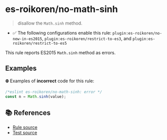 # es-roikoren/no-math-sinh
> disallow the `Math.sinh` method.

- ✅ The following configurations enable this rule: `plugin:es-roikoren/no-new-in-es2015`, `plugin:es-roikoren/restrict-to-es3`, and `plugin:es-roikoren/restrict-to-es5`

This rule reports ES2015 `Math.sinh` method as errors.

## Examples

⛔ Examples of **incorrect** code for this rule:

```js
/*eslint es-roikoren/no-math-sinh: error */
const n = Math.sinh(value);
```

## 📚 References

- [Rule source](https://github.com/roikoren755/eslint-plugin-es/blob/v2.0.8/src/rules/no-math-sinh.ts)
- [Test source](https://github.com/roikoren755/eslint-plugin-es/blob/v2.0.8/tests/src/rules/no-math-sinh.ts)
